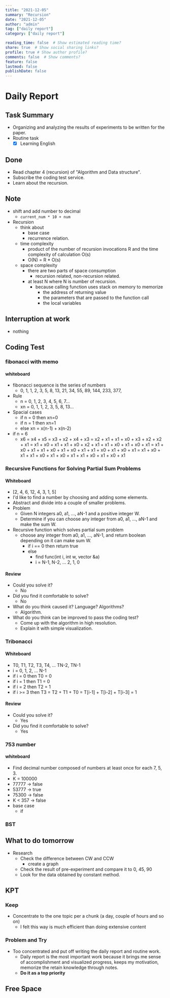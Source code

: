 ```yaml
---
title: "2021-12-05"
summary: "Recursion"
date: "2021-12-05"
author: "admin"
tag: ["daily report"]
category: ["daily report"]

reading_time: false  # Show estimated reading time?
share: true  # Show social sharing links?
profile: true # Show author profile?
comments: false  # Show comments?
feature: false
lastmod: false
publishDate: false
---
```


# Daily Report

## Task Summary

- Organizing and analyzing the results of experiments to be written for the paper.
- Routine task
  - [x] Learning English

## Done

- Read chapter 4 (recursion) of "Algorithm and Data structure".
- Subscribe the coding test service.
- Learn about the recursion.

## Note

- shift and add number to decimal
  - `current_num * 10 + num`
- Recursion
  - think about
    - base case
    - recurrence relation.
  - time complexity
    - product of the number of recursion invocations R and the time complexity of calculation O(s)
    - O(N) = R * O(s)
  - space complexity
    - there are two parts of space consumption
      - recursion related, non-recursion related.
    - at least N where N is number of recursion.
      - because calling function uses stack on memory to memorize
        - the address of returning value
        - the parameters that are passed to the function call
        - the local variables

## Interruption at work

- nothing

## Coding Test

### fibonacci with memo

#### whiteboard

- fibonacci sequence is the series of numbers
  - 0, 1, 1, 2, 3, 5, 8, 13, 21, 34, 55, 89, 144, 233, 377,
- Rule
  - n  = 0, 1, 2, 3, 4, 5, 6, 7...
  - xn = 0, 1, 1, 2, 3, 5, 8, 13...
- Spacial cases
  - if n = 0 then xn=0
  - if n = 1 then xn=1
  - else xn = x(n-1) + x(n-2)
- if n = 6
  - x6  = x4 + x5
        = x3 + x2 + x4 + x3
        = x2 + x1 + x1 + x0 + x3 + x2 + x2 + x1
        = x1 + x0 + x1 + x1 + x0 + x2 + x1 + x1 + x0 + x1 + x0 + x1
        = x1 + x0 + x1 + x1 + x0 + x1 + x0 + x1 + x1 + x0 + x1 + x0 + x1
        = x1 + x0 + x1 + x1 + x0 + x1 + x0 + x1 + x1 + x0 + x1 + x0 + x1
    
### Recursive Functions for Solving Partial Sum Problems

#### Whiteboard

- [2, 4, 6, 12, 4, 3, 1, 5]
- I'd like to find a number by choosing and adding some elements.
- Abstract and divide into a couple of smaller problems.
- Problem
  - Given N integers a0, a1, ..., aN-1 and a positive integer W.
  - Determine if you can choose any integer from a0, a1, ..., aN-1 and make the sum W.
- Recursive function which solves partial sum problem
  - choose any integer from a0, a1, ..., aN-1, and return boolean depending on it can make sum W.
    - if i == 0 then return true
    - else
      - find func(int i, int w, vector<int> &a)
      - i = N-1, N-2, ... 2, 1, 0
  
#### Review

- Could you solve it?
  - No
- Did you find it comfortable to solve?
  - No
- What do you think caused it? Language? Algorithms?
  - Algorithm. 
- What do you think can be improved to pass the coding test?
  - Come up with the algorithm in high resolution. 
  - Explain it with simple visualization.
  
### Tribonacci

#### Whiteboard

- T0, T1, T2, T3, T4, ... TN-2, TN-1
- i = 0, 1, 2, ... N-1
- if i = 0 then T0 = 0
- if i = 1 then T1 = 0
- if i = 2 then T2 = 1
- if i >= 3 then T3 = T2 + T1 + T0 = T[i-1] + T[i-2] + T[i-3] = 1

#### Review

- Could you solve it?
  - Yes
- Did you find it comfortable to solve?
  - Yes


### 753 number

#### whiteboard

- Find decimal number composed of numbers at least once for each 7, 5, 3.
- K = 100000
- 77777 -> false
- 53777 -> true
- 75300 -> false
- K < 357  -> false
- base case
  - if 

### BST



## What to do tomorrow

- Research
  - Check the difference between CW and CCW 
    - create a graph 
  - Check the result of pre-experiment and compare it to 0, 45, 90
  - Look for the data obtained by constant method.

## KPT

### Keep

- Concentrate to the one topic per a chunk (a day, couple of hours and so on)
  - I felt this way is much efficient than doing extensive content 

### Problem and Try

- Too concentrated and put off writing the daily report and routine work.
  - Daily report is the most important work because it brings me sense of accomplishment and visualized progress, keeps my motivation, memorize the retain knowledge through notes.
  - **Do it as a top priority**

## Free Space

